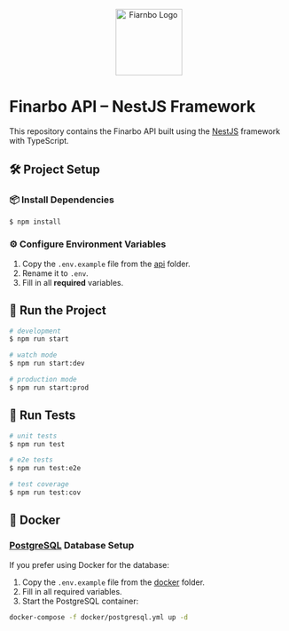 <p align="center">
  <a href="https://github.com/Singularity-development/finarbo" target="blank"><img src="https://i.imgur.com/EjvMv8S.png" width="120" alt="Fiarnbo Logo" /></a>
</p>

# Finarbo API – NestJS Framework

This repository contains the Finarbo API built using the [NestJS](https://nestjs.com/) framework with TypeScript.

## 🛠️ Project Setup

### 📦 Install Dependencies

```bash
$ npm install
```

### ⚙️ Configure Environment Variables

1. Copy the `.env.example` file from the [api](../api/) folder.
2. Rename it to `.env`.
3. Fill in all **required** variables.

## 🚀 Run the Project

```bash
# development
$ npm run start

# watch mode
$ npm run start:dev

# production mode
$ npm run start:prod
```

## 🧪 Run Tests

```bash
# unit tests
$ npm run test

# e2e tests
$ npm run test:e2e

# test coverage
$ npm run test:cov
```

## 🐳 Docker

### [PostgreSQL](https://www.postgresql.org/) Database Setup

If you prefer using Docker for the database:

1. Copy the `.env.example` file from the [docker](./docker) folder.
2. Fill in all required variables.
3. Start the PostgreSQL container:

```bash
docker-compose -f docker/postgresql.yml up -d
```
